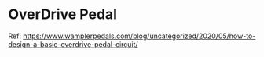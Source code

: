 # OverDrive Pedal

Ref: <https://www.wamplerpedals.com/blog/uncategorized/2020/05/how-to-design-a-basic-overdrive-pedal-circuit/>
